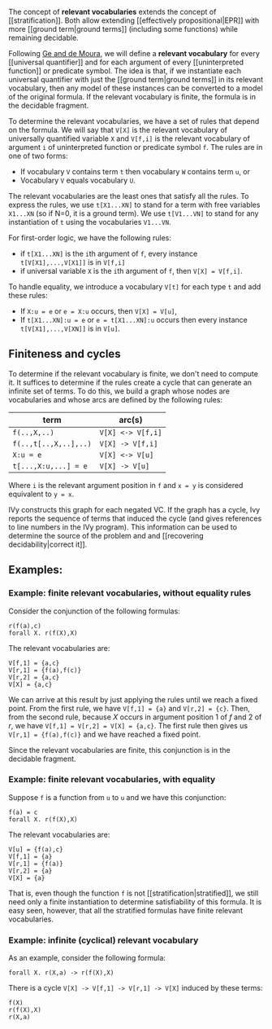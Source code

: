 The concept of **relevant vocabularies** extends the concept of [[stratification]]. Both allow extending [[effectively propositional|EPR]] with more [[ground term|ground terms]] (including some functions) while remaining decidable.

Following [Ge and de Moura](http://leodemoura.github.io/files/ci.pdf), we will define a **relevant vocabulary** for every [[universal quantifier]] and for each argument of every [[uninterpreted function]] or predicate symbol. The idea is that, if we instantiate each universal quantifier with just the [[ground term|ground terms]] in its relevant vocabulary, then any model of these instances can be converted to a model of the original formula. If the relevant vocabulary is finite, the formula is in the decidable fragment.

To determine the relevant vocabularies, we have a set of rules that depend on the formula. We will say that `V[X]` is the relevant vocabulary of universally quantified variable `X` and `V[f,i]` is the relevant vocabulary of argument `i` of uninterpreted function or predicate symbol `f`.  The rules are in one of two forms:

- If vocabulary `V` contains term `t` then vocabulary `W` contains term `u`, or
- Vocabulary `V` equals vocabulary `U`.

The relevant vocabularies are the least ones that satisfy all the rules. To express the rules, we use `t[X1...XN]` to stand for a term with free variables `X1...XN` (so if N=0, it is a ground term). We use `t[V1...VN]` to stand for any instantiation of `t` using the
vocabularies `V1...VN`.

For first-order logic, we have the following rules:

- if `t[X1...XN]` is the `i`th argument of `f`, every instance `t[V[X1],...,V[X1]]` is in `V[f,i]`
- if universal variable `X` is the `i`th argument of `f`, then `V[X] = V[f,i]`.

To handle equality, we introduce a vocabulary `V[t]` for each type `t` and add these rules:

- If `X:u = e` or `e = X:u` occurs, then `V[X] = V[u]`,
- If `t[X1...XN]:u = e` or `e = t[X1...XN]:u`  occurs then every instance `t[V[X1],...,V[XN]]` is in `V[u]`.

## Finiteness and cycles

To determine if the relevant vocabulary is finite, we don't need to compute it. It suffices to determine if the rules create a cycle that can generate an infinite set of terms.  To do this, we build a graph whose nodes are vocabularies and whose arcs are defined by the
following rules:

| term                 |  arc(s)         |
|----------------------|-----------------|
| `f(..,X,..)`           | `V[X] <-> V[f,i]` |
| `f(..,t[..,X,..],..)`  | `V[X] -> V[f,i]`  |
| `X:u = e`              | `V[X] <-> V[u]`   |
| `t[...,X:u,...] = e`   | `V[X] -> V[u]`    |

Where `i` is the relevant argument position in `f` and `x = y` is considered equivalent to `y = x`.

IVy constructs this graph for each negated VC. If the graph has a cycle, Ivy reports the sequence of terms that induced the cycle (and gives references to line numbers in the IVy program). This information can be used to determine the source of the problem and and [[recovering decidability|correct it]].


## Examples:

### Example: finite relevant vocabularies, without equality rules

Consider the conjunction of the following formulas:

```
r(f(a),c)
forall X. r(f(X),X)
```

The relevant vocabularies are:

```
V[f,1] = {a,c}
V[r,1] = {f(a),f(c)}
V[r,2] = {a,c}
V[X] = {a,c}
```

We can arrive at this result by just applying the rules until we reach a fixed point. From the first rule, we have `V[f,1] = {a}` and `V[r,2] = {c}`. Then, from the second rule, because *X* occurs in argument position 1 of *f* and 2 of *r*, we have `V[f,1] = V[r,2] = V[X] = {a,c}`.  The first rule then gives us `V[r,1] = {f(a),f(c)}` and we have reached a fixed point.

Since the relevant vocabularies are finite, this conjunction is in the decidable fragment.


### Example: finite relevant vocabularies, with equality

Suppose `f` is a function from `u` to `u` and we have this conjunction:

```
f(a) = c
forall X. r(f(X),X)
```

The relevant vocabularies are:

```
V[u] = {f(a),c}
V[f,1] = {a}
V[r,1] = {f(a)}
V[r,2] = {a}
V[X] = {a}
```

That is, even though the function `f` is not [[stratification|stratified]], we still need only a finite instantiation to determine satisfiability of this formula. It is easy seen, however, that all the stratified formulas have finite relevant vocabularies.

### Example: infinite (cyclical) relevant vocabulary

As an example, consider the following formula:

```
forall X. r(X,a) -> r(f(X),X)
```

There is a cycle `V[X] -> V[f,1] -> V[r,1] -> V[X]` induced by these terms:

```
f(X)
r(f(X),X)
r(X,a)
```

